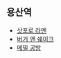 ## 용산역
* [삿포로 라멘](https://diary.seulgi.kim/2014/11/07-satporo.html)
* [버거 앤 쉐이크](https://diary.seulgi.kim/2014/11/07-burger.html)
* [메밀 공방](https://diary.seulgi.kim/2015/07/yongsan-01.html)

